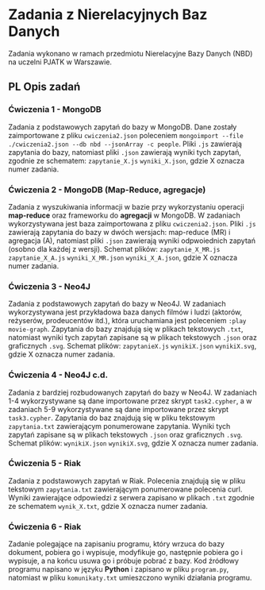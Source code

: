 # Zadania z Nierelacyjnych Baz Danych

Zadania wykonano w ramach przedmiotu Nierelacyjne Bazy Danych (NBD) na uczelni PJATK w Warszawie.

## PL Opis zadań

### Ćwiczenia 1 - MongoDB

Zadania z podstawowych zapytań do bazy w MongoDB. Dane zostały zaimportowane z pliku `cwiczenia2.json` poleceniem `mongoimport --file ./cwiczenia2.json --db nbd --jsonArray -c people`.
Pliki `.js` zawierają zapytania do bazy, natomiast pliki `.json` zawierają wyniki tych zapytań, zgodnie ze schematem: `zapytanie_X.js` `wyniki_X.json`, gdzie X oznacza numer zadania.

### Ćwiczenia 2 - MongoDB (Map-Reduce, agregacje)

Zadania z wyszukiwania informacji w bazie przy wykorzystaniu operacji **map-reduce** oraz frameworku do **agregacji** w MongoDB. W zadaniach wykorzystywana jest baza zaimportowana z pliku `cwiczenia2.json`.
Pliki `.js` zawierają zapytania do bazy w dwóch wersjach: map-reduce (MR) i agregacja (A), natomiast pliki `.json` zawierają wyniki odpwoiednich zapytań (osobno dla każdej z wersji).
Schemat plików: `zapytanie_X_MR.js` `zapytanie_X_A.js` `wyniki_X_MR.json` `wyniki_X_A.json`, gdzie X oznacza numer zadania.

### Ćwiczenia 3 - Neo4J

Zadania z podstawowych zapytań do bazy w Neo4J. W zadaniach wykorzystywana jest przykładowa baza danych filmów i ludzi (aktorów, reżyserów, prodeucentów itd.), która uruchamiana jest poleceniem `:play movie-graph`.
Zapytania do bazy znajdują się w plikach tekstowych `.txt`, natomiast wyniki tych zapytań zapisane są w plikach tekstowych `.json` oraz graficznych `.svg`.
Schemat plików: `zapytanieX.js` `wynikiX.json` `wynikiX.svg`, gdzie X oznacza numer zadania.

### Ćwiczenia 4 - Neo4J c.d.

Zadania z bardziej rozbudowanych zapytań do bazy w Neo4J. W zadaniach 1-4 wykorzystywane są dane importowane przez skrypt `task2.cypher`, a w zadaniach 5-9 wykorzystywane są dane importowane przez skrypt `task3.cypher`.
Zapytania do baz znajdują się w pliku tekstowym `zapytania.txt` zawierającym ponumerowane zapytania.  Wyniki tych zapytań zapisane są w plikach tekstowych `.json` oraz graficznych `.svg`.
Schemat plików: `wynikiX.json` `wynikiX.svg`, gdzie X oznacza numer zadania.

### Ćwiczenia 5 - Riak

Zadania z podstawowych zapytań w Riak. Polecenia znajdują się w pliku tekstowym `zapytania.txt` zawierającym ponumerowane polecenia curl. 
Wyniki zawierające odpowiedzi z serwera zapisano w plikach `.txt` zgodnie ze schematem `wynik_X.txt`, gdzie X oznacza numer zadania.

### Ćwiczenia 6 - Riak

Zadanie polegające na zapisaniu programu, który wrzuca do bazy dokument, pobiera go i wypisuje, modyfikuje go, następnie pobiera go i wypisuje, a na końcu usuwa go i próbuje pobrać z bazy.
Kod źródłowy programu napisano w języku **Python** i zapisano w pliku `program.py`, natomiast w pliku `komunikaty.txt` umieszczono wyniki działania programu.
